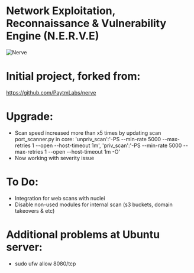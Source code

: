 # Network Exploitation, Reconnaissance & Vulnerability Engine (N.E.R.V.E)
![Nerve](https://github.com/PaytmLabs/nerve/blob/master/static/screenshots/2.png?raw=true)

# Initial project, forked from:
https://github.com/PaytmLabs/nerve

# Upgrade:
* Scan speed increased more than x5 times by updating scan port_scanner.py in core:
      'unpriv_scan':'-PS --min-rate 5000 --max-retries 1 --open --host-timeout 1m',
      'priv_scan':'-PS --min-rate 5000 --max-retries 1 --open --host-timeout 1m -O'
* Now working with severity issue

# To Do:
* Integration for web scans with nuclei
* Disable non-used modules for internal scan (s3 buckets, domain takeovers & etc)

# Additional problems at Ubuntu server:
* sudo ufw allow 8080/tcp
